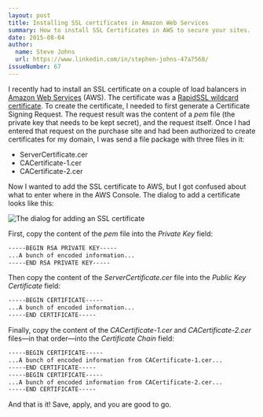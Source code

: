 ```yaml
---
layout: post
title: Installing SSL certificates in Amazon Web Services
summary: How to install SSL Certificates in AWS to secure your sites.
date: 2015-08-04
author:
  name: Steve Johns
  url: https://www.linkedin.com/in/stephen-johns-47a7568/
issueNumber: 67
---
```


I recently had to install an SSL certificate on a couple of load balancers in [Amazon Web Services][1] (AWS). The certificate was a [RapidSSL wildcard certificate][2]. To create the certificate, I needed to first generate a Certificate Signing Request. The request result was the content of a _pem_ file (the private key that needs to be kept secret), and the request itself. Once I had entered that request on the purchase site and had been authorized to create certificates for my domain, I was send a file package with three files in it:

- ServerCertificate.cer
- CACertificate-1.cer
- CACertificate-2.cer

Now I wanted to add the SSL certificate to AWS, but I got confused about what to enter where in the AWS Console. The dialog to add a certificate looks like this:

![](/images/2015-08-04-installing-ssl-certificates-in-aws/KX0UpBA.png "The dialog for adding an SSL certificate")

First, copy the content of the _pem_ file into the _Private Key_ field:

```bash
-----BEGIN RSA PRIVATE KEY-----
...A bunch of encoded information...
-----END RSA PRIVATE KEY-----
```

Then copy the content of the _ServerCertificate.cer_ file into the _Public Key Certificate_ field:

```bash
-----BEGIN CERTIFICATE-----
...A bunch of encoded information...
-----END CERTIFICATE-----
```

Finally, copy the content of the _CACertificate-1.cer_ and _CACertificate-2.cer_ files&#8212;in that order&#8212;into the _Certificate Chain_ field:

```bash
-----BEGIN CERTIFICATE-----
...A bunch of encoded information from CACertificate-1.cer...
-----END CERTIFICATE-----
-----BEGIN CERTIFICATE-----
...A bunch of encoded information from CACertificate-2.cer...
-----END CERTIFICATE-----
```

And that is it! Save, apply, and you are good to go.

[1]: https://aws.amazon.com/
[2]: https://www.rapidssl.com/buy-ssl/wildcard-ssl-certificate/
